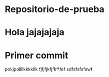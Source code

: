 # Repositorio-de-prueba
# Hola jajajajaja
# Primer commit

pokjpoilllkkkkllk
fjfjfjkfjfkf\fef
sdfsfsfsfswf